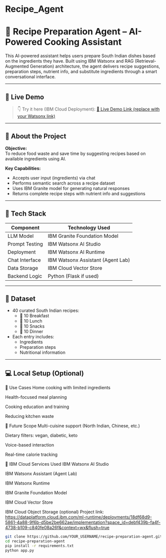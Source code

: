 # Recipe_Agent
# 🍲 Recipe Preparation Agent – AI-Powered Cooking Assistant

This AI-powered assistant helps users prepare South Indian dishes based on the ingredients they have. Built using IBM Watsonx and RAG (Retrieval-Augmented Generation) architecture, the agent delivers recipe suggestions, preparation steps, nutrient info, and substitute ingredients through a smart conversational interface.

---

## 🚀 Live Demo

> 👇 Try it here (IBM Cloud Deployment):
[🔗 Live Demo Link (replace with your Watsonx link)](https://your-ibm-cloud-link)

---

## 🧠 About the Project

**Objective:**  
To reduce food waste and save time by suggesting recipes based on available ingredients using AI.

**Key Capabilities:**
- Accepts user input (ingredients) via chat
- Performs semantic search across a recipe dataset
- Uses IBM Granite model for generating natural responses
- Returns complete recipe steps with nutrient info and suggestions

---

## 🔧 Tech Stack

| Component       | Technology Used                   |
|----------------|------------------------------------|
| LLM Model       | IBM Granite Foundation Model       |
| Prompt Testing  | IBM Watsonx AI Studio              |
| Deployment      | IBM Watsonx AI Runtime             |
| Chat Interface  | IBM Watsonx Assistant (Agent Lab)  |
| Data Storage    | IBM Cloud Vector Store             |
| Backend Logic   | Python (Flask if used)             |

---

## 📁 Dataset

- 40 curated South Indian recipes:
  - 🍛 10 Breakfast
  - 🍲 10 Lunch
  - 🍟 10 Snacks
  - 🌙 10 Dinner  
- Each entry includes:
  - Ingredients  
  - Preparation steps  
  - Nutritional information

---

## 💻 Local Setup (Optional)
📌 Use Cases
Home cooking with limited ingredients

Health-focused meal planning

Cooking education and training

Reducing kitchen waste

🔮 Future Scope
Multi-cuisine support (North Indian, Chinese, etc.)

Dietary filters: vegan, diabetic, keto

Voice-based interaction

Real-time calorie tracking

🧾 IBM Cloud Services Used
IBM Watsonx AI Studio

IBM Watsonx Assistant (Agent Lab)

IBM Watsonx Runtime

IBM Granite Foundation Model

IBM Cloud Vector Store

IBM Cloud Object Storage (optional)
Project link:
https://dataplatform.cloud.ibm.com/ml-runtime/deployments/18df68d9-5861-4a88-9f6b-d5be2be662ae/implementation?space_id=debf439b-fa4f-4738-b109-c840fe08a26f&context=wx&flush=true

```bash
git clone https://github.com/YOUR_USERNAME/recipe-preparation-agent.git
cd recipe-preparation-agent
pip install -r requirements.txt
python app.py






